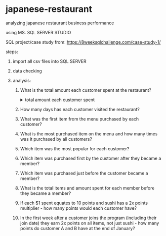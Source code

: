 # japanese-restaurant
analyzing japanese restaurant business performance

using MS. SQL SERVER STUDIO

SQL project/case study from: https://8weeksqlchallenge.com/case-study-1/

steps:
  1. import all csv files into SQL SERVER
  2. data checking
  3. analysis:
	
	
		1. What is the total amount each customer spent at the restaurant?
			<details>
			<summary>total amount each customer spent</summary>
			<pre>		
			select s.customer_id, SUM(m.price) as total_spend
			from sales_dannys s
			join menu_dannys m
			on s.product_id = m.product_id
			group by s.customer_id;		
			</pre>
			<img src="https://github.com/mas-tono/japanese-restaurant/blob/main/image/1.%20total%20amount%20each%20customer%20spent.jpg">
			</details>

		
		2. How many days has each customer visited the restaurant?
		3. What was the first item from the menu purchased by each customer?
		4. What is the most purchased item on the menu and how many times was it purchased by all customers?
		5. Which item was the most popular for each customer?
		6. Which item was purchased first by the customer after they became a member?
		7. Which item was purchased just before the customer became a member?
		8. What is the total items and amount spent for each member before they became a member?
		9. If each $1 spent equates to 10 points and sushi has a 2x points multiplier - how many points would each customer have?
		10. In the first week after a customer joins the program (including their join date) they earn 2x points on all items, not just sushi - how many points do customer A and B have at the end of January?
		

